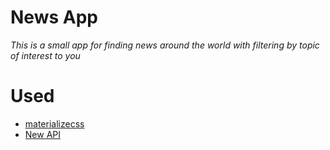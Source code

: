 # News App

_This is a small app for finding news around the world with filtering by topic of interest to you_

# Used

- [materializecss](https://materializecss.com)
- [New API](https://newsapi.org)
